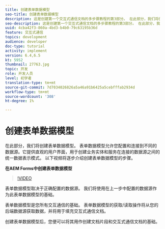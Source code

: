 ```yaml
---
title: 创建表单数据模型
seo-title: 创建表单数据模型
description: 这是创建第一个交互式通信文档的多步骤教程的第3部分。 在此部分，我们将创建表单数据模型。 表单数据模型允许您配置和连接到不同的数据源。它提供直观的用户界面，用于创建跨连接数据源的业务实体和服务的统一数据表示模式。以下视频将逐步介绍创建表单数据模型的步骤。
seo-description: 这是创建第一个交互式通信文档的多步骤教程的第3部分。 在此部分，我们将创建表单数据模型。 表单数据模型允许您配置和连接到不同的数据源。它提供直观的用户界面，用于创建业务实体和服务在连接的数据源之间的统一数据表示模式。 以下视频将逐步介绍创建表单数据模型的步骤。
uuid: 4cba42f3-860a-4bd3-b4b0-79c63195b36d
feature: 交互式通信
topics: development
audience: developer
doc-type: tutorial
activity: implement
version: 6.4,6.5
kt: 5952
thumbnail: 27763.jpg
topic: 开发
role: 开发人员
level: 初学者
translation-type: tm+mt
source-git-commit: 7d7034026826a5a46a91b6425a5cebfffab2934d
workflow-type: tm+mt
source-wordcount: '308'
ht-degree: 1%

---
```



# 创建表单数据模型

在此部分，我们将创建表单数据模型。 表单数据模型允许您配置和连接到不同的数据源。它提供直观的用户界面，用于创建业务实体和服务在连接的数据源之间的统一数据表示模式。 以下视频将逐步介绍创建表单数据模型的步骤。

**在AEM Forms中创建表单数据模型**

>[!VIDEO](https://video.tv.adobe.com/v/27763/?quality=9&learn=on)

表单数据模型取决于正确配置的数据源。 我们将使用在上一步中配置的数据源作为此表单数据模型的基础。

表单数据模型是您所有交互通信的基础。 表单数据模型的获取/读取操作将从您的后端数据源获取数据，并将用于填充交互式通信文档。

创建表单数据模型后，您便可以将其用作创建文档片段和交互式通信文档的基础。
